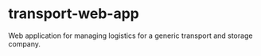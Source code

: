 # transport-web-app
Web application for managing logistics for a generic transport and storage company.
